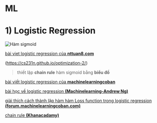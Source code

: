 # ML
# 1) Logistic Regression
![Hàm sigmoid](https://i1.wp.com/nttuan8.com/wp-content/uploads/2019/02/logistic-1.png?w=743&ssl=1)

[bài viet logistic regression của **nttuan8.com**](https://nttuan8.com/bai-2-logistic-regression/)

(https://cs231n.github.io/optimization-2/)
> thiết lập **chain rule** hàm sigmoid bằng **biểu đồ**

[bài viết logistic regression của **machinelearningcoban**](https://machinelearningcoban.com/2017/01/27/logisticregression/)

[bài học về logistic regression **(Machinelearning-Andrew Ng)**](https://www.coursera.org/learn/machine-learning/lecture/1XG8G/cost-function)

[giải thích cách thành lập hàm hàm Loss function trong logistic regression **(forum.machinelearningcoban.com)**](https://forum.machinelearningcoban.com/t/hieu-ve-entropy/4443?fbclid=IwAR1Jl39OO2QzHy0jN62gqPhm6r-i8gMEBOmu8VOBUhc0bQiMbsNjBBS0ANg)


[chain rule **(Khanacadamy)**](https://www.khanacademy.org/math/ap-calculus-ab/ab-differentiation-2-new/ab-3-1a/a/chain-rule-review)
